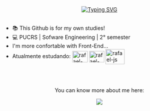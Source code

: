 <div align="center">
<a href="https://git.io/typing-svg"><img src="https://readme-typing-svg.demolab.com?font=Fira+Code&pause=1000&color=F70000FF&center=true&vCenter=true&width=500&lines=Hey+I'm+Rafael!+Welcome+to+my+Repository..." alt="Typing SVG" /></a>
</div>

<div>
</br>
  <ul>
    <li>📚 This Github is for my own studies!</li>
    <li>💻 PUCRS | Sofware Engineering | 2° semester </li>
    <li>I'm more confortable with Front-End...</li>
    <li> Atualmente estudando:
      <img align="center" alt="rafael-java" height="30" width="40" src="https://cdn.jsdelivr.net/gh/devicons/devicon/icons/java/java-original.svg" />
      <img align="center" alt="rafael-bootstrap" height="30" width="40" src="https://cdn.jsdelivr.net/gh/devicons/devicon/icons/bootstrap/bootstrap-original.svg" />
      <img align="center" alt="rafael-js" height="40" width="50" src="https://cdn.jsdelivr.net/gh/devicons/devicon/icons/javascript/javascript-original.svg" />
    </li>
  </ul>
</div>

##

<div align="center" >
</br> <p>You can know more about me here: </p>
  <a href="https://www.linkedin.com/in/rafaeltmachado" target="_blank"><img src="https://img.shields.io/badge/-LinkedIn-%230077B5?style=for-the-badge&logo=linkedin&logoColor=white" target="_blank"></a> 
</div>
